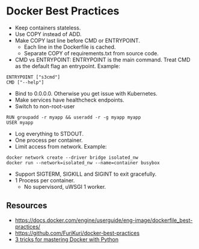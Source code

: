 # Docker Best Practices

- Keep containers stateless.
- Use COPY instead of ADD.
- Make COPY last line before CMD or ENTRYPOINT.
  - Each line in the Dockerfile is cached.
  - Separate COPY of requirements.txt from source code.
- CMD vs ENTRYPOINT: ENTRYPOINT is the main command. Treat
CMD as the default flag an entrypoint. Example: 
```
ENTRYPOINT ["s3cmd"]
CMD ["--help"]
```
- Bind to 0.0.0.0. Otherwise you get issue with Kubernetes.
- Make services have healthcheck endpoints.
- Switch to non-root-user
```
RUN groupadd -r myapp && useradd -r -g myapp myapp
USER myapp
```
- Log everything to STDOUT.
- One process per container.
- Limit access from network. Example:
```
docker network create --driver bridge isolated_nw
docker run --network=isolated_nw --name=container busybox
```
- Support SIGTERM, SIGKILL and SIGINT to exit gracefully.
- 1 Process per container.
  - No supervisord, uWSGI 1 worker.


## Resources
- https://docs.docker.com/engine/userguide/eng-image/dockerfile_best-practices/
- https://github.com/FuriKuri/docker-best-practices
- [3 tricks for mastering Docker with Python](https://hackernoon.com/3-tricks-for-mastering-docker-with-python-99876412348d#.aljoaimgx)

